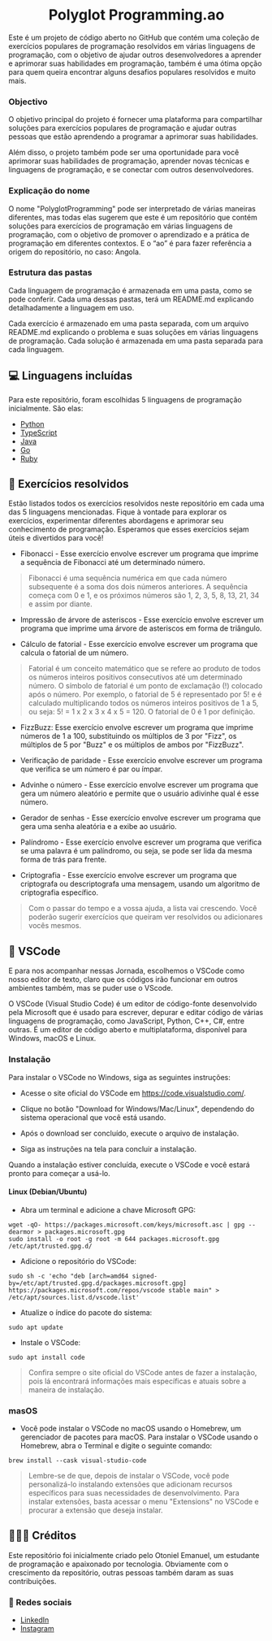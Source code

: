 <h1 align="center">Polyglot Programming.ao</h1>

<p>Este é um projeto de código aberto no GitHub que contém uma coleção de exercícios populares de programação resolvidos em várias linguagens de programação, com o objetivo de ajudar outros desenvolvedores a aprender e aprimorar suas habilidades em programação, também é uma ótima opção para quem queira encontrar alguns desafios populares resolvidos e muito mais.</p>

### Objectivo

<p>O objetivo principal do projeto é fornecer uma plataforma para compartilhar soluções para exercícios populares de programação e ajudar outras pessoas que estão aprendendo a programar a aprimorar suas habilidades.</p>
<p>Além disso, o projeto também pode ser uma oportunidade para você aprimorar suas habilidades de programação, aprender novas técnicas e linguagens de programação, e se conectar com outros desenvolvedores.</p>

### Explicação do nome

<p>O nome "PolyglotProgramming" pode ser interpretado de várias maneiras diferentes, mas todas elas sugerem que este é um repositório que contém soluções para exercícios de programação em várias linguagens de programação, com o objetivo de promover o aprendizado e a prática de programação em diferentes contextos. E o “ao” é para fazer referência a origem do repositório, no caso: Angola.</p>

### Estrutura das pastas

<p>Cada linguagem de programação é armazenada em uma pasta, como se pode conferir. Cada uma dessas pastas, terá um README.md explicando detalhadamente a linguagem em uso.</p>
<p>Cada exercício é armazenado em uma pasta separada, com um arquivo README.md explicando o problema e suas soluções em várias linguagens de programação. Cada solução é armazenada em uma pasta separada para cada linguagem.</p>

## 💻 Linguagens incluídas

Para este repositório, foram escolhidas 5 linguagens de programação inicialmente. São elas:

+ <a href="https://github.com/otonielemanuel/polyglotProgramming/tree/main/Python">Python</a>
+ <a href="https://github.com/otonielemanuel/polyglotProgramming/tree/main/TypeScript">TypeScript</a>
+ <a href="https://github.com/otonielemanuel/polyglotProgramming/tree/main/Java">Java</a>
+ <a href="https://github.com/otonielemanuel/polyglotProgramming/tree/main/Go">Go</a>
+ <a href="https://github.com/otonielemanuel/polyglotProgramming/tree/main/Ruby">Ruby</a>

## 🔢 Exercícios resolvidos

Estão listados todos os exercícios resolvidos neste repositório em cada uma das 5 linguagens mencionadas. Fique à vontade para explorar os exercícios, experimentar diferentes abordagens e aprimorar seu conhecimento de programação. Esperamos que esses exercícios sejam úteis e divertidos para você!

+ Fibonacci - Esse exercício envolve escrever um programa que imprime a sequência de Fibonacci até um determinado número.

> Fibonacci é uma sequência numérica em que cada número subsequente é a soma dos dois números anteriores. A sequência começa com 0 e 1, e os próximos números são 1, 2, 3, 5, 8, 13, 21, 34 e assim por diante.

+   Impressão de árvore de asteriscos - Esse exercício envolve escrever um programa que imprime uma árvore de asteriscos em forma de triângulo.

+   Cálculo de fatorial - Esse exercício envolve escrever um programa que calcula o fatorial de um número.

> Fatorial é um conceito matemático que se refere ao produto de todos os números inteiros positivos consecutivos até um determinado número. O símbolo de fatorial é um ponto de exclamação (!) colocado após o número. Por exemplo, o fatorial de 5 é representado por 5! e é calculado multiplicando todos os números inteiros positivos de 1 a 5, ou seja: 5! = 1 x 2 x 3 x 4 x 5 = 120. O fatorial de 0 é 1 por definição.

+   FizzBuzz: Esse exercício envolve escrever um programa que imprime números de 1 a 100, substituindo os múltiplos de 3 por "Fizz", os múltiplos de 5 por "Buzz" e os múltiplos de ambos por "FizzBuzz".

+   Verificação de paridade - Esse exercício envolve escrever um programa que verifica se um número é par ou ímpar.

+   Advinhe o número - Esse exercício envolve escrever um programa que gera um número aleatório e permite que o usuário adivinhe qual é esse número.

+   Gerador de senhas - Esse exercício envolve escrever um programa que gera uma senha aleatória e a exibe ao usuário.

+   Palíndromo - Esse exercício envolve escrever um programa que verifica se uma palavra é um palíndromo, ou seja, se pode ser lida da mesma forma de trás para frente.

+  Criptografia - Esse exercício envolve escrever um programa que criptografa ou descriptografa uma mensagem, usando um algoritmo de criptografia específico.

> Com o passar do tempo e a vossa ajuda, a lista vai crescendo. Você poderão sugerir exercícios que queiram ver resolvidos ou adicionares vocês mesmos.

## 🔧 VSCode

<p>E para nos acompanhar nessas Jornada, escolhemos o VSCode como nosso editor de texto, claro que os códigos irão funcionar em outros ambientes também, mas se puder use o VScode.</p>

<p>O VSCode (Visual Studio Code) é um editor de código-fonte desenvolvido pela Microsoft que é usado para escrever, depurar e editar código de várias linguagens de programação, como JavaScript, Python, C++, C#, entre outras. É um editor de código aberto e multiplataforma, disponível para Windows, macOS e Linux.</p>

### Instalação

Para instalar o VSCode no Windows, siga as seguintes instruções:

+ Acesse o site oficial do VSCode em https://code.visualstudio.com/.

+ Clique no botão "Download for Windows/Mac/Linux", dependendo do sistema operacional que você está usando.

+ Após o download ser concluído, execute o arquivo de instalação.

+ Siga as instruções na tela para concluir a instalação.

Quando a instalação estiver concluída, execute o VSCode e você estará pronto para começar a usá-lo.

#### Linux (Debian/Ubuntu)

+ Abra um terminal e adicione a chave Microsoft GPG:

```
wget -qO- https://packages.microsoft.com/keys/microsoft.asc | gpg --dearmor > packages.microsoft.gpg
sudo install -o root -g root -m 644 packages.microsoft.gpg /etc/apt/trusted.gpg.d/
```

+ Adicione o repositório do VSCode:

```
sudo sh -c 'echo "deb [arch=amd64 signed-by=/etc/apt/trusted.gpg.d/packages.microsoft.gpg] https://packages.microsoft.com/repos/vscode stable main" > /etc/apt/sources.list.d/vscode.list'
```

+ Atualize o índice do pacote do sistema:

```
sudo apt update
```

+ Instale o VSCode:

```
sudo apt install code
```

>Confira sempre o site oficial do VSCode antes de fazer a instalação, pois lá encontrará informações mais específicas e atuais sobre a maneira de instalação.

### masOS


+  Você pode instalar o VSCode no macOS usando o Homebrew, um gerenciador de pacotes para macOS. Para instalar o VSCode usando o Homebrew, abra o Terminal e digite o seguinte comando:

```
brew install --cask visual-studio-code
```

>Lembre-se de que, depois de instalar o VSCode, você pode personalizá-lo instalando extensões que adicionam recursos específicos para suas necessidades de desenvolvimento. Para instalar extensões, basta acessar o menu "Extensions" no VSCode e procurar a extensão que deseja instalar.



## 👨🏽‍💼 Créditos

<p>Este repositório foi inicialmente criado pelo Otoniel Emanuel, um estudante de programação e apaixonado por tecnologia. Obviamente com o crescimento da repositório, outras pessoas também daram as suas contribuições.</p>

### 📱 Redes sociais

+ <a href="https://www.linkedin.com/in/otoniel-emanuel-b80727261/">LinkedIn</a>
+ <a href="https://www.instagram.com/eusouootis_">Instagram</a>


